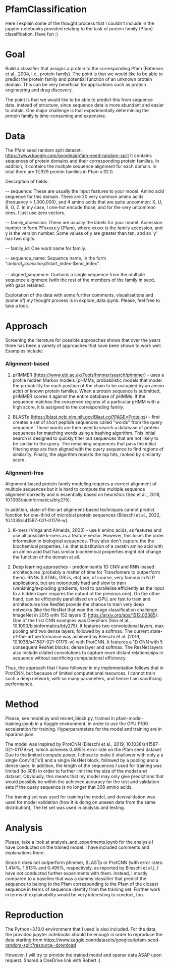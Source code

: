 # PfamClassification
Here I explain some of the thought process that I couldn't include in the jupyter notebooks provided relating to the task of protein family (Pfam) classification. Have fun :)

# Goal
Build a classifier that assigns a protein to the corresponding Pfam (Bateman et al., 2004, i.e., protein family). The point is that we would like to be able to predict the protein family and potential function of an unknown protein domain. This can be very beneficial for applications such as protein engineering and drug discovery.

The point is that we would like to be able to predict this from sequence data, instead of structure, since sequence data is more abundant and easier to obtain. One major challenge is that experimentally determining the protein family is time-consuming and expensive.

# Data
The Pfam seed random split dataset: https://www.kaggle.com/googleai/pfam-seed-random-split
It contains sequences of protein domains and their corresponding protein families. In addition, it contains the multiple sequence alignment for each domain. In total there are 17,929 protein families in Pfam v.32.0.

Description of fields:

 -- sequence: These are usually the input features to your model. Amino acid sequence for this domain.
There are 20 very common amino acids (frequency > 1,000,000), and 4 amino acids that are quite 
uncommon: X, U, B, O, Z. In my case, I one-hot encode those, and for the very uncommon ones, I just use zero vectors.

 -- family_accession: These are usually the labels for your model. Accession number in form PFxxxxx.y 
(Pfam), where xxxxx is the family accession, and y is the version number. 
Some values of y are greater than ten, and so 'y' has two digits.

 -- family_id: One word name for family.
 
 -- sequence_name: Sequence name, in the form "$uniprot_accession_id/$start_index-$end_index".

 -- aligned_sequence: Contains a single sequence from the multiple sequence alignment (with the rest of the members of 
the family in seed, with gaps retained.


Exploration of the data with some further comments, visualisations and (some of) my thought process is in explore_data.ipynb. Please, feel free to take a look.

# Approach
Screening the literature for possible approaches shows that over the years there has been a variety of approaches that have been shown to work well. Examples include: 

### Alignment-based

1) pHMMER (https://www.ebi.ac.uk/Tools/hmmer/search/phmmer) - uses a profile hidden Markov models (pHMMs, probabilistic models that model the probability for each position of the chain to be occupied by an amino acid) of known protein families. When a protein sequence is submitted, pHMMER scores it against the entire database of pHMMs. If the sequence matches the conserved regions of a particular pHMM with a high score, it is assigned to the corresponding family.

2) BLASTp (https://blast.ncbi.nlm.nih.gov/Blast.cgi?PAGE=Proteins) - first creates a set of short peptide sequences called "words" from the query sequence. These words are then used to search a database of protein sequences for matching words using a hashing algorithm. This initial search is designed to quickly filter out sequences that are not likely to be similar to the query. The remaining sequences that pass the initial filtering step are then aligned with the query sequence to find regions of similarity. Finally, the algorithm reports the top hits, ranked by similarity score.

### Alignment-free

Alignment-based protein family modeling requires a correct alignment of multiple sequences but it is hard to compute the multiple sequence alignment correctly and is essentially based on heuristics (Seo et al., 2018, 10.1093/bioinformatics/bty275). 

In addition, state-of-the-art alignment-based techniques cannot predict function for one-third of microbial protein sequences (Bileschi et al., 2022, 10.1038/s41587-021-01179-w).

1) K-mers (Vinga and Almeida, 2003) - use k amino acids, as features and use all possible k-mers as a feature vector. However, this loses the order information in biological sequences. They also don't capture the the biochemical properties, i.e. that substitution of a ceratin amino acid with an amino acid that has similar biochemical properties might not change the function of the domain at all.

2) Deep learning approaches - predominantly 1D CNN and RNN-based architectures (probably a matter of time for Transfomers to outperform them). RNNs (LSTMs, GRUs, etc) are, of course, very famous in NLP applications, but are notoriously hard and slow to train (vanishing/exploding gradients, hard to parallelise efficiently as the input to a hidden layer requires the output of the previous one). On the other hand, can be efficiently parallelised on a GPU, are fast to train and architectures like ResNet provide the chance to train very deep networks (like the ResNet that won the image classification challenge ImageNet in 2015 with 152 layers (!) https://arxiv.org/abs/1512.03385). One of the first CNN examples was DeepFam (Seo et al., 10.1093/bioinformatics/bty275). It features two convolutional layers, max pooling and two dense layers, followed by a softmax. The current state-of-the-art performance was achieved by Bileschi et al. (2019, 10.1038/s41587-021-01179-w) with ProtCNN. It features a 1D CNN with 5 consequent ResNet blocks, dense layer and softmax. The ResNet layers also include dilated convolutions to capture more distant relationships in sequence without sacrificing computational efficiency.

Thus, the approach that I have followed in my implementation follows that in ProtCNN, but because of limited computational resources, I cannot train such a deep network, with so many parameters, and hence I am sacrificing performance.

# Method
Please, see model.py and resnet_block.py, trained in pfam-model-training.ipynb in a Kaggle environment, in order to use the GPU P100 acceleration for training. Hyperparameters for the model and training are in hparams.json.

The model was inspired by ProtCNN (Bileschi et al., 2019, 10.1038/s41587-021-01179-w), which achieves 0.495% error rate on the Pfam seed dataset. Due to the limited compute power, I chose to make it shallower with only a a single Conv1d(1x1) and a single ResNet block, followed by a pooling and a dense layer. In addition, the length of the sequences I used for training was limited (to 308) in order to further limit the the size of the model and dataset. Obviously, this means that my model may only give predictions that would possibly be within the achieved accuracy for the test and validation sets if the query sequence is no longer that 308 amino acids.

The training set was used for training the model, and dev/validation was used for model validation (how it is doing on unseen data from the same distribution), The tet set was used in analysis and testing.

# Analysis
Please, take a look at analysis_and_experiments.ipynb for the analysis I have conducted on the trained model. I have included comments and explanations there.

Since it does not outperform phmmer, BLASTp or ProtCNN (with error rates: 1.414%, 1.513% and 0.495%, respectively, as reported by Bileschi et al.), I have not conducted further experiments with them. Instead, I mostly compared to a baseline that was a dummy classifier that predict the sequence to belong to the Pfam corresponding to the Pfam of the closest sequence in terms of sequence identity from the training set. Further work in terms of explainability would be very interesting to conduct, too.

# Reproduction
The Python=3.10.0 environment that I used is also included. For the data, the provided jupyter notebooks should be enough in order to reproduce the data starting from https://www.kaggle.com/datasets/googleai/pfam-seed-random-split?resource=download

However, I will try to provide the trained model and sparse data ASAP upon request. Shared a OneDrive link with Robert :) 
